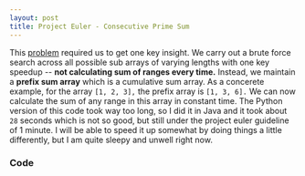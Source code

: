 ```yaml
---
layout: post
title: Project Euler - Consecutive Prime Sum
---
```


This [problem](https://projecteuler.net/problem=50) required us to get one key insight. We carry out a brute force search across all possible sub arrays of varying lengths with one key speedup -- **not calculating sum of ranges every time.** Instead, we maintain a **prefix sum array** which is a cumulative sum array. As a concerete example, for the array `[1, 2, 3],` the prefix array is `[1, 3, 6].` We can now calculate the sum of any range in this array in constant time. The Python version of this code took way too long, so I did it in Java and it took about `28` seconds which is not so good, but still under the project euler guideline of 1 minute. I will be able to speed it up somewhat by doing things a little differently, but I am quite sleepy and unwell right now.


### Code

<script src="https://gist.github.com/adijo/8438fcd13a5514035dff.js"></script>